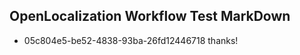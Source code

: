 ## OpenLocalization Workflow Test MarkDown
* 05c804e5-be52-4838-93ba-26fd12446718 
thanks!<!--HONumber=Mar16_HO3-->
